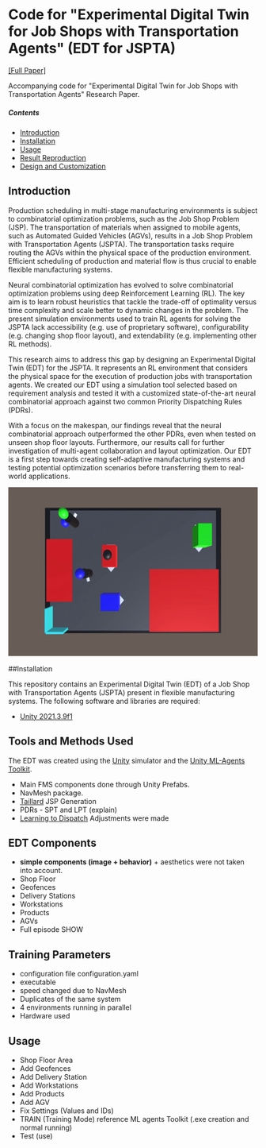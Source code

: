 # Code for "Experimental Digital Twin for Job Shops with Transportation Agents" (EDT for JSPTA)
[[Full Paper]](PLACEHOLDER)

Accompanying code for "Experimental Digital Twin for Job Shops with Transportation Agents" Research Paper. 

##### Contents  
- [Introduction](#intro)  
- [Installation](#install)
- [Usage](#usage)
- [Result Reproduction](#repro)
- [Design and Customization](#dc)
   

<a name="intro"/>

## Introduction
Production scheduling in multi-stage manufacturing environments is subject to combinatorial optimization problems, such as the Job Shop Problem (JSP). The transportation of materials when assigned to mobile agents, such as Automated Guided Vehicles (AGVs), results in a Job Shop Problem with Transportation Agents (JSPTA). The transportation tasks require routing the AGVs within the physical space of the production environment. Efficient scheduling of production and material flow is thus crucial to enable flexible manufacturing systems.

Neural combinatorial optimization has evolved to solve combinatorial optimization problems using deep Reinforcement Learning (RL). The key aim is to learn robust heuristics that tackle the trade-off of optimality versus time complexity and scale better to dynamic changes in the problem. The present simulation environments used to train RL agents for solving the JSPTA lack accessibility (e.g. use of proprietary software), configurability (e.g. changing shop floor layout), and extendability (e.g. implementing other RL methods).

This research aims to address this gap by designing an Experimental Digital Twin (EDT) for the JSPTA. It represents an RL environment that considers the physical space for the execution of production jobs with transportation agents. We created our EDT using a simulation tool selected based on requirement analysis and tested it with a customized state-of-the-art neural combinatorial approach against two common Priority Dispatching Rules (PDRs).

With a focus on the makespan, our findings reveal that the neural combinatorial approach outperformed the other PDRs, even when tested on unseen shop floor layouts. Furthermore, our results call for further investigation of multi-agent collaboration and layout optimization. Our EDT is a first step towards creating self-adaptive manufacturing systems and testing potential optimization scenarios before transferring them to real-world applications.

<p align="center">
   <img src="https://github.com/aymengan/EDT_JSPTA/blob/main/media/Layout%203.gif" width="600" height="340"/>
</p>



<a name="install"/>

##Installation

This repository contains an Experimental Digital Twin (EDT) of a Job Shop with Transportation Agents (JSPTA) present in flexible manufacturing systems.
The following software and libraries are required:
- [Unity 2021.3.9f1]()




## Tools and Methods Used
The EDT was created using the [Unity](https://unity.com/) simulator and the [Unity ML-Agents Toolkit](https://github.com/Unity-Technologies/ml-agents). 
- Main FMS components done through Unity Prefabs. 
- NavMesh package. 
- [Taillard](https://doi.org/10.1016/0377-2217(93)90182-M) JSP Generation
- PDRs - SPT and LPT (explain)
- [Learning to Dispatch](https://doi.org/10.48550/arXiv.2010.12367) Adjustments were made

## EDT Components
- **simple components (image + behavior)** + aesthetics were not taken into account.
- Shop Floor
- Geofences
- Delivery Stations
- Workstations 
- Products
- AGVs
- Full episode SHOW

## Training Parameters
- configuration file configuration.yaml 
- executable
- speed changed due to NavMesh
- Duplicates of the same system
- 4 environments running in parallel 
- Hardware used

## Usage
- Shop Floor Area
- Add Geofences
- Add Delivery Station
- Add Workstations
- Add Products
- Add AGV
- Fix Settings (Values and IDs)
- TRAIN (Training Mode) reference ML agents Toolkit (.exe creation and normal running)
- Test (use)
